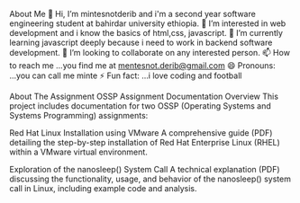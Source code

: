 About Me
👋 Hi, I’m mintesnotderib and i'm a second year software engineering student at bahirdar university ethiopia. 👀 I’m interested in web development and i know the basics of html,css, javascript. 🌱 I’m currently learning javascript deeply because i need to work in backend software development. 💞️ I’m looking to collaborate on any interested person. 📫 How to reach me ...you find me at mentesnot.derib@gmail.com 😄 Pronouns: ...you can call me minte ⚡ Fun fact: ...i love coding and football


About The Assignment
OSSP Assignment Documentation Overview
This project includes documentation for two OSSP (Operating Systems and Systems Programming) assignments:

Red Hat Linux Installation using VMware
A comprehensive guide (PDF) detailing the step-by-step installation of Red Hat Enterprise Linux (RHEL) within a VMware virtual environment.

Exploration of the nanosleep() System Call
A technical explanation (PDF) discussing the functionality, usage, and behavior of the nanosleep() system call in Linux, including example code and analysis.
